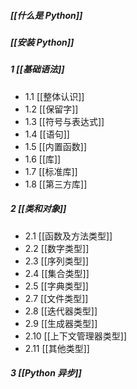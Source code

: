 ##### [[什么是 Python]]
##### [[安装 Python]]
##### 1 [[基础语法]]
- 1.1 [[整体认识]]
- 1.2 [[保留字]]
- 1.3 [[符号与表达式]]
- 1.4 [[语句]]
- 1.5 [[内置函数]]
- 1.6 [[库]]
- 1.7 [[标准库]]
- 1.8 [[第三方库]]
##### 2 [[类和对象]]
- 2.1 [[函数及方法类型]]
- 2.2 [[数字类型]]
- 2.3 [[序列类型]]
- 2.4 [[集合类型]]
- 2.5 [[字典类型]]
- 2.7 [[文件类型]]
- 2.8 [[迭代器类型]]
- 2.9 [[生成器类型]]
- 2.10 [[上下文管理器类型]]
- 2.11 [[其他类型]]
##### 3 [[Python 异步]]
